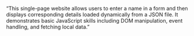 “This single-page website allows users to enter a name in a form and then displays corresponding details loaded dynamically from a JSON file. It demonstrates basic JavaScript skills including DOM manipulation, event handling, and fetching local data.”
